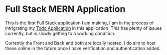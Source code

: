 # Full Stack MERN Application

This is the first Full Stack application I am making, I am in the process of intrigrating my [Todo Application](https://github.com/AngusWebbHammond/todo-list) in this application.
This has plenty of issues currently, but is slowly getting to a working condition.

Currently the Front and Back end both are locally hosted, I do aim to host these online in the future once I have verification and authentication added.